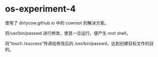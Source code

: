 # os-experiment-4

使用了 dirtycow.github.io 中的 cowroot 的解决方案。

将/usr/bin/passwd 进行修改，使其一旦运行，便产生 root shell。

将“touch /success”传递给修改后的 /usr/bin/passwd，达到创建目标文件的目的。
